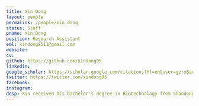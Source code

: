 ```yaml
---
title: Xin Dong
layout: people
permalink: /people/xin_dong
status: Staff
pname: Xin Dong
position: Research Assistant
eml: xindong9511@gmail.com
website: 
cv: 
github: https://github.com/xindong95
linkedin:
google_scholar: https://scholar.google.com/citations?hl=en&user=gzrxBacAAAAJ
twitter: https://twitter.com/xindong95
facebook: 
instagram:
desp: Xin received his bachelor's degree in Biotechnology from Shandong Normal University in 2018 and Ph.D. in Bioinformatics from Tongji University in 2024. His research focuses on elucidating the mechanism of gene regulation and epigenome in cancer genome based on available public data. Recently he is working on developing computational approaches to investigate gene regulation with the power of single-cell technology.
---
```

